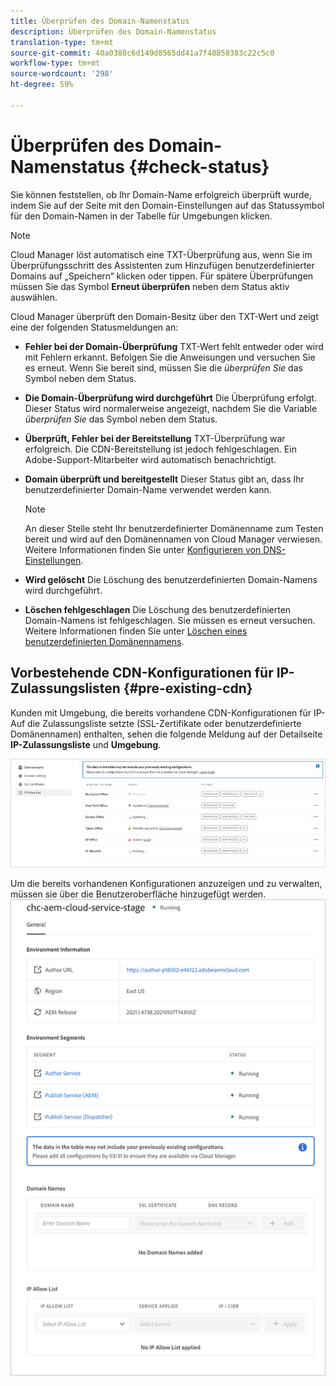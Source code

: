 ```yaml
---
title: Überprüfen des Domain-Namenstatus
description: Überprüfen des Domain-Namenstatus
translation-type: tm+mt
source-git-commit: 40a0380c6d149d8565dd41a7f48858383c22c5c0
workflow-type: tm+mt
source-wordcount: '298'
ht-degree: 59%

---
```



# Überprüfen des Domain-Namenstatus {#check-status}

Sie können feststellen, ob Ihr Domain-Name erfolgreich überprüft wurde, indem Sie auf der Seite mit den Domain-Einstellungen auf das Statussymbol für den Domain-Namen in der Tabelle für Umgebungen klicken.

>[!NOTE]
>Cloud Manager löst automatisch eine TXT-Überprüfung aus, wenn Sie im Überprüfungsschritt des Assistenten zum Hinzufügen benutzerdefinierter Domains auf „Speichern“ klicken oder tippen. Für spätere Überprüfungen müssen Sie das Symbol **Erneut überprüfen** neben dem Status aktiv auswählen.

Cloud Manager überprüft den Domain-Besitz über den TXT-Wert und zeigt eine der folgenden Statusmeldungen an:

* **Fehler bei der Domain-Überprüfung**
TXT-Wert fehlt entweder oder wird mit Fehlern erkannt. Befolgen Sie die Anweisungen und versuchen Sie es erneut. Wenn Sie bereit sind, müssen Sie die 
*überprüfen Sie* das Symbol neben dem Status.

* **Die Domain-Überprüfung wird durchgeführt**
Die Überprüfung erfolgt. Dieser Status wird normalerweise angezeigt, nachdem Sie die Variable 
*überprüfen Sie* das Symbol neben dem Status.

* **Überprüft, Fehler bei der Bereitstellung**
TXT-Überprüfung war erfolgreich. Die CDN-Bereitstellung ist jedoch fehlgeschlagen. Ein Adobe-Support-Mitarbeiter wird automatisch benachrichtigt.

* **Domain überprüft und bereitgestellt**
Dieser Status gibt an, dass Ihr benutzerdefinierter Domain-Name verwendet werden kann.
   >[!NOTE]
   >An dieser Stelle steht Ihr benutzerdefinierter Domänenname zum Testen bereit und wird auf den Domänennamen von Cloud Manager verwiesen. Weitere Informationen finden Sie unter [Konfigurieren von DNS-Einstellungen](/help/implementing/cloud-manager/custom-domain-names/configure-dns-settings.md).

* **Wird gelöscht**
Die Löschung des benutzerdefinierten Domain-Namens wird durchgeführt.

* **Löschen fehlgeschlagen**
Die Löschung des benutzerdefinierten Domain-Namens ist fehlgeschlagen. Sie müssen es erneut versuchen. Weitere Informationen finden Sie unter [Löschen eines benutzerdefinierten Domänennamens](/help/implementing/cloud-manager/custom-domain-names/delete-custom-domain-name.md).


## Vorbestehende CDN-Konfigurationen für IP-Zulassungslisten {#pre-existing-cdn}

Kunden mit Umgebung, die bereits vorhandene CDN-Konfigurationen für IP-Auf die Zulassungsliste setzte (SSL-Zertifikate oder benutzerdefinierte Domänennamen) enthalten, sehen die folgende Meldung auf der Detailseite **IP-Zulassungsliste** und **Umgebung**.

![](/help/implementing/cloud-manager/assets/ip-allow-list-1.png)

Um die bereits vorhandenen Konfigurationen anzuzeigen und zu verwalten, müssen sie über die Benutzeroberfläche hinzugefügt werden.
![](/help/implementing/cloud-manager/assets/ip-allow-list-2.png)
